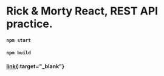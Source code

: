 # Rick & Morty React, REST API practice. 


#### `npm start`

#### `npm build`

#### [link](https://rickandmorty.oangel.dev/){:target="_blank"}



